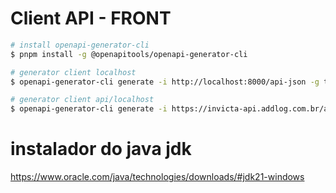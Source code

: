 # Client API - FRONT

```bash
# install openapi-generator-cli
$ pnpm install -g @openapitools/openapi-generator-cli

# generator client localhost
$ openapi-generator-cli generate -i http://localhost:8000/api-json -g typescript-axios -o src/client/api-back

# generator client api/localhost
$ openapi-generator-cli generate -i https://invicta-api.addlog.com.br/api-json -g typescript-axios -o src/client/api-back

```

# instalador do java jdk

https://www.oracle.com/java/technologies/downloads/#jdk21-windows
